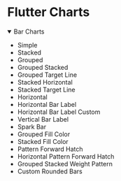 # Flutter Charts
 
 <details open>
<summary>Bar Charts</summary>
  <ul>
  <li>Simple</li>
  <li>Stacked</li>
  <li>Grouped</li>
  <li>Grouped Stacked</li>
  <li>Grouped Target Line</li>
  <li>Stacked Horizontal</li>
  <li>Stacked Target Line</li>
  <li>Horizontal</li>
  <li>Horizontal Bar Label</li>
  <li>Horizontal Bar Label Custom</li>
  <li>Vertical Bar Label</li>
  <li>Spark Bar</li>
  <li>Grouped Fill Color</li>
  <li>Stacked Fill Color</li>
  <li>Pattern Forward Hatch</li>
  <li>Horizontal Pattern Forward Hatch</li>
  <li>Grouped Stacked Weight Pattern</li>
  <li>Custom Rounded Bars</li>
 </ul>
</details>  


